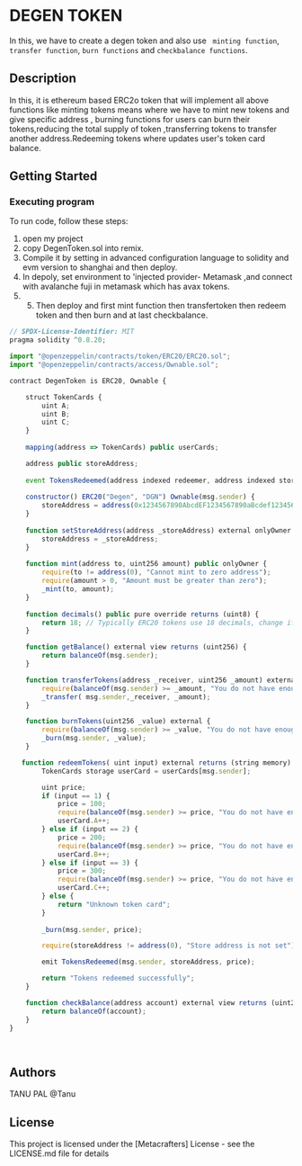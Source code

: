 # DEGEN TOKEN

In this, we have to create a degen token and also use ``` minting function```, ```transfer function```, ```burn functions``` and ```checkbalance functions```.

## Description

In this, it is ethereum based ERC2o token that will implement all above functions like  minting tokens means where we have to mint new tokens and give specific address , burning functions for users can burn their tokens,reducing the total supply of token ,transferring tokens to transfer another address.Redeeming tokens where updates user's token card balance.

## Getting Started

### Executing program

To run code, follow these steps:
1. open my project
2. copy DegenToken.sol into remix.
3. Compile it by setting in advanced configuration language to solidity and evm version to shanghai and then deploy.
4. In depoly, set environment to 'injected provider- Metamask ,and connect with avalanche fuji in metamask which has avax tokens.
5. 5. Then deploy and first mint function then transfertoken then redeem token and then burn and at last checkbalance. 
```javascript
// SPDX-License-Identifier: MIT
pragma solidity ^0.8.20;

import "@openzeppelin/contracts/token/ERC20/ERC20.sol";
import "@openzeppelin/contracts/access/Ownable.sol";

contract DegenToken is ERC20, Ownable {

    struct TokenCards {
        uint A;
        uint B;
        uint C;
    }
    
    mapping(address => TokenCards) public userCards;

    address public storeAddress;
    
    event TokensRedeemed(address indexed redeemer, address indexed storeAddress, uint256 amount);
    
    constructor() ERC20("Degen", "DGN") Ownable(msg.sender) {
        storeAddress = address(0x1234567890AbcdEF1234567890aBcdef12345678); // Default store address
    }
    
    function setStoreAddress(address _storeAddress) external onlyOwner {
        storeAddress = _storeAddress;
    }
    
    function mint(address to, uint256 amount) public onlyOwner {
        require(to != address(0), "Cannot mint to zero address");
        require(amount > 0, "Amount must be greater than zero");
        _mint(to, amount);
    }
    
    function decimals() public pure override returns (uint8) { 
        return 18; // Typically ERC20 tokens use 18 decimals, change if needed
    }

    function getBalance() external view returns (uint256) {
        return balanceOf(msg.sender);
    }

    function transferTokens(address _receiver, uint256 _amount) external {
        require(balanceOf(msg.sender) >= _amount, "You do not have enough Degen tokens");
        _transfer( msg.sender,_receiver, _amount);
    }

    function burnTokens(uint256 _value) external {
        require(balanceOf(msg.sender) >= _value, "You do not have enough Degen Tokens");
        _burn(msg.sender, _value);
    }

   function redeemTokens( uint input) external returns (string memory) {
        TokenCards storage userCard = userCards[msg.sender];

        uint price;
        if (input == 1) {
            price = 100;
            require(balanceOf(msg.sender) >= price, "You do not have enough tokens to redeem Item A");
            userCard.A++;
        } else if (input == 2) {
            price = 200;
            require(balanceOf(msg.sender) >= price, "You do not have enough tokens to redeem Item B");
            userCard.B++;
        } else if (input == 3) {
            price = 300;
            require(balanceOf(msg.sender) >= price, "You do not have enough tokens to redeem Item C");
            userCard.C++;
        } else {
            return "Unknown token card";
        }
        
        _burn(msg.sender, price);

        require(storeAddress != address(0), "Store address is not set");

        emit TokensRedeemed(msg.sender, storeAddress, price);

        return "Tokens redeemed successfully";
    }

    function checkBalance(address account) external view returns (uint256) {
        return balanceOf(account);
    }
}

        
```

## Authors

TANU PAL
@Tanu


## License

This project is licensed under the [Metacrafters] License - see the LICENSE.md file for details
